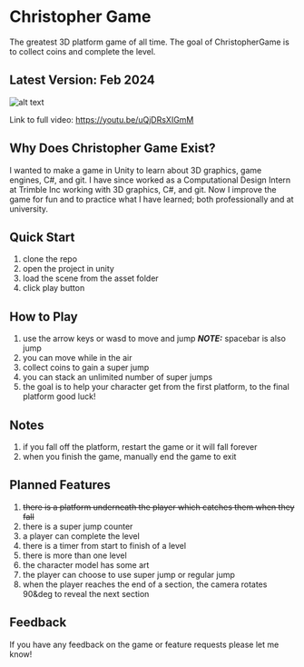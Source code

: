 # Christopher Game
The greatest 3D platform game of all time. The goal of ChristopherGame is to collect coins and complete the level.

## Latest Version: Feb 2024
![alt text](https://github.com/burstfire301/ChristopherGame/blob/main/feb-update.gif)

Link to full video: https://youtu.be/uQjDRsXIGmM

## Why Does Christopher Game Exist?
I wanted to make a game in Unity to learn about 3D graphics, game engines, C#, and git. I have since worked as a Computational Design Intern at Trimble Inc working with 3D graphics, C#, and git. Now I improve the game for fun and to practice what I have learned; both professionally and at university.

## Quick Start
1. clone the repo
2. open the project in unity
5. load the scene from the asset folder
6. click play button

## How to Play
1. use the arrow keys or wasd to move and jump
**_NOTE:_** spacebar is also jump
2. you can move while in the air
3. collect coins to gain a super jump
4. you can stack an unlimited number of super jumps
5. the goal is to help your character get from the first platform, to the final platform
good luck!

## Notes
1. if you fall off the platform, restart the game or it will fall forever
2. when you finish the game, manually end the game to exit

## Planned Features
1. ~~there is a platform underneath the player which catches them when they fall~~
2. there is a super jump counter
3. a player can complete the level
4. there is a timer from start to finish of a level
5. there is more than one level
6. the character model has some art
7. the player can choose to use super jump or regular jump
8. when the player reaches the end of a section, the camera rotates 90&deg to reveal the next section

## Feedback
If you have any feedback on the game or feature requests please let me know!
